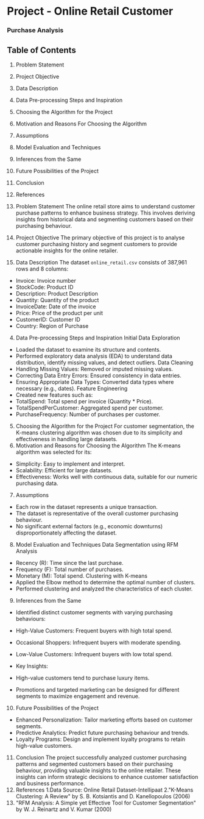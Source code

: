 # Project - Online Retail Customer 
### Purchase Analysis

## Table of Contents
1. Problem Statement
2. Project Objective
3. Data Description
4. Data Pre-processing Steps and Inspiration
5. Choosing the Algorithm for the Project
6. Motivation and Reasons For Choosing the Algorithm
7. Assumptions
8. Model Evaluation and Techniques
9. Inferences from the Same
10. Future Possibilities of the Project
11. Conclusion
12. References
    
 1. Problem Statement
The online retail store aims to understand customer purchase patterns to enhance business strategy. 
This involves deriving insights from historical data and segmenting customers based on their 
purchasing behaviour.

2. Project Objective
The primary objective of this project is to analyse customer purchasing history and segment 
customers to provide actionable insights for the online retailer.
3. Data Description
The dataset `online_retail.csv` consists of 387,961 rows and 8 columns:
- Invoice: Invoice number
- StockCode: Product ID
- Description: Product Description
- Quantity: Quantity of the product
- InvoiceDate: Date of the invoice
- Price: Price of the product per unit
- CustomerID: Customer ID
- Country: Region of Purchase
4. Data Pre-processing Steps and Inspiration
Initial Data Exploration
- Loaded the dataset to examine its structure and contents.
- Performed exploratory data analysis (EDA) to understand data distribution, identify missing values, 
and detect outliers.
Data Cleaning
- Handling Missing Values: Removed or imputed missing values.
- Correcting Data Entry Errors: Ensured consistency in data entries.
- Ensuring Appropriate Data Types: Converted data types where necessary (e.g., dates).
Feature Engineering
- Created new features such as:
 - TotalSpend: Total spend per invoice (Quantity * Price).
 - TotalSpendPerCustomer: Aggregated spend per customer.
 - PurchaseFrequency: Number of purchases per customer.
5. Choosing the Algorithm for the Project
For customer segmentation, the K-means clustering algorithm was chosen due to its simplicity and 
effectiveness in handling large datasets.
6. Motivation and Reasons for Choosing the Algorithm
The K-means algorithm was selected for its:
- Simplicity: Easy to implement and interpret.
- Scalability: Efficient for large datasets.
- Effectiveness: Works well with continuous data, suitable for our numeric purchasing data.
7. Assumptions
- Each row in the dataset represents a unique transaction.
- The dataset is representative of the overall customer purchasing behaviour.
- No significant external factors (e.g., economic downturns) disproportionately affecting the dataset.
8. Model Evaluation and Techniques
Data Segmentation using RFM Analysis
- Recency (R): Time since the last purchase.
- Frequency (F): Total number of purchases.
- Monetary (M): Total spend.
Clustering with K-means
- Applied the Elbow method to determine the optimal number of clusters.
- Performed clustering and analyzed the characteristics of each cluster.
9. Inferences from the Same
- Identified distinct customer segments with varying purchasing behaviours:
 - High-Value Customers: Frequent buyers with high total spend.
 - Occasional Shoppers: Infrequent buyers with moderate spending.
 - Low-Value Customers: Infrequent buyers with low total spend.
 
- Key Insights:
 - High-value customers tend to purchase luxury items.
 - Promotions and targeted marketing can be designed for different segments to maximize 
engagement and revenue.
10. Future Possibilities of the Project
- Enhanced Personalization: Tailor marketing efforts based on customer segments.
- Predictive Analytics: Predict future purchasing behaviour and trends.
- Loyalty Programs: Design and implement loyalty programs to retain high-value customers.
11. Conclusion
The project successfully analyzed customer purchasing patterns and segmented customers based on 
their purchasing behaviour, providing valuable insights to the online retailer. These insights can 
inform strategic decisions to enhance customer satisfaction and business performance.
12. References
1.Data Source: Online Retail Dataset-Intellipaat 
2."K-Means Clustering: A Review" by S. B. Kotsiantis and D. Kanellopoulos (2006)
3. "RFM Analysis: A Simple yet Effective Tool for Customer Segmentation" by W. J. Reinartz and V. 
Kumar (2000)
